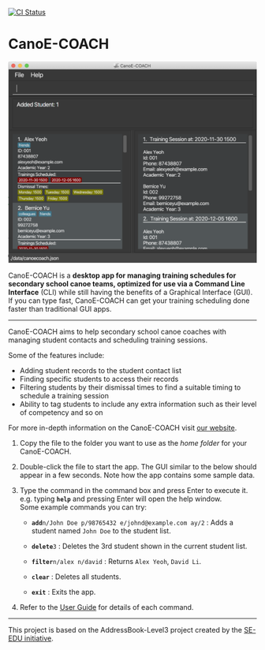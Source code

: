 [![CI Status](https://github.com/AY2021S1-CS2103-F10-1/tp/workflows/Java%20CI/badge.svg)](https://github.com/AY2021S1-CS2103-F10-1/tp/actions)

# CanoE-COACH

![Ui](docs/images/Ui.png)

CanoE-COACH is a **desktop app for managing training schedules for secondary school canoe teams, optimized for use
 via a Command Line Interface** (CLI) while still having the benefits of a Graphical Interface (GUI). If you can type fast, CanoE-COACH can get your training scheduling done faster than traditional GUI apps.

--------------------------------------------------------------------------------------------------------------------

CanoE-COACH aims to help secondary school canoe coaches with managing student contacts and scheduling training sessions.

Some of the features include:
- Adding student records to the student contact list
- Finding specific students to access their records
- Filtering students by their dismissal times to find a suitable timing to schedule a training session
- Ability to tag students to include any extra information such as their level of competency and so on

For more in-depth information on the CanoE-COACH visit [our website](https://ay2021s1-cs2103-f10-1.github.io/tp/).

1. Copy the file to the folder you want to use as the _home folder_ for your CanoE-COACH.

1. Double-click the file to start the app. The GUI similar to the below should appear in a few seconds. Note how the app contains some sample data.

1. Type the command in the command box and press Enter to execute it. e.g. typing **`help`** and pressing Enter will open the help window.<br>
   Some example commands you can try:

   * **`add`**`n/John Doe p/98765432 e/johnd@example.com ay/2` : Adds a student named
    `John Doe` to the student list.

   * **`delete`**`3` : Deletes the 3rd student shown in the current student list.

   * **`filter`**`n/alex n/david` : Returns `Alex Yeoh`, `David Li`.

   * **`clear`** : Deletes all students.

   * **`exit`** : Exits the app.

1. Refer to the [User Guide](https://ay2021s1-cs2103-f10-1.github.io/tp/UserGuide.html) for details of each command.

--------------------------------------------------------------------------------------------------------------------

This project is based on the AddressBook-Level3 project created by the [SE-EDU initiative](https://se-education.org/).
